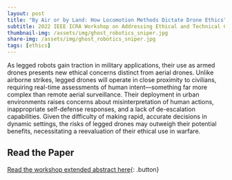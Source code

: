 ```yaml
---
layout: post
title: "By Air or by Land: How Locomotion Methods Dictate Drone Ethics"
subtitle: 2022 IEEE ICRA Workshop on Addressing Ethical and Technical Challenges in the Development, Use, and Governance of Lethal Autonomous Weapons Systems
thumbnail-img: /assets/img/ghost_robotics_sniper.jpg
share-img: /assets/img/ghost_robotics_sniper.jpg
tags: [ethics]
---
```


<style>
  .button {
    display: inline-block;
    padding: 10px 15px;
    margin: 10px 0;
    font-size: 16px;
    color: #FFF5EE;
    background: #745EED;
    text-decoration: none;
    border-radius: 5px;
    font-weight: 600;
  }
  .button:hover { background: #745EED; color: #8BD1DA; }
</style>

As legged robots gain traction in military applications, their use as armed drones presents new ethical concerns distinct from aerial drones. Unlike airborne strikes, legged drones will operate in close proximity to civilians, requiring real-time assessments of human intent—something far more complex than remote aerial surveillance. Their deployment in urban environments raises concerns about misinterpretation of human actions, inappropriate self-defense responses, and a lack of de-escalation capabilities. Given the difficulty of making rapid, accurate decisions in dynamic settings, the risks of legged drones may outweigh their potential benefits, necessitating a reevaluation of their ethical use in warfare.

## Read the Paper  
[Read the workshop extended abstract here]([https://www.andrew.cmu.edu/user/amj1/papers/How_Locomotion_Methods_Dictate_Drone_Ethics.pdf]){: .button}
